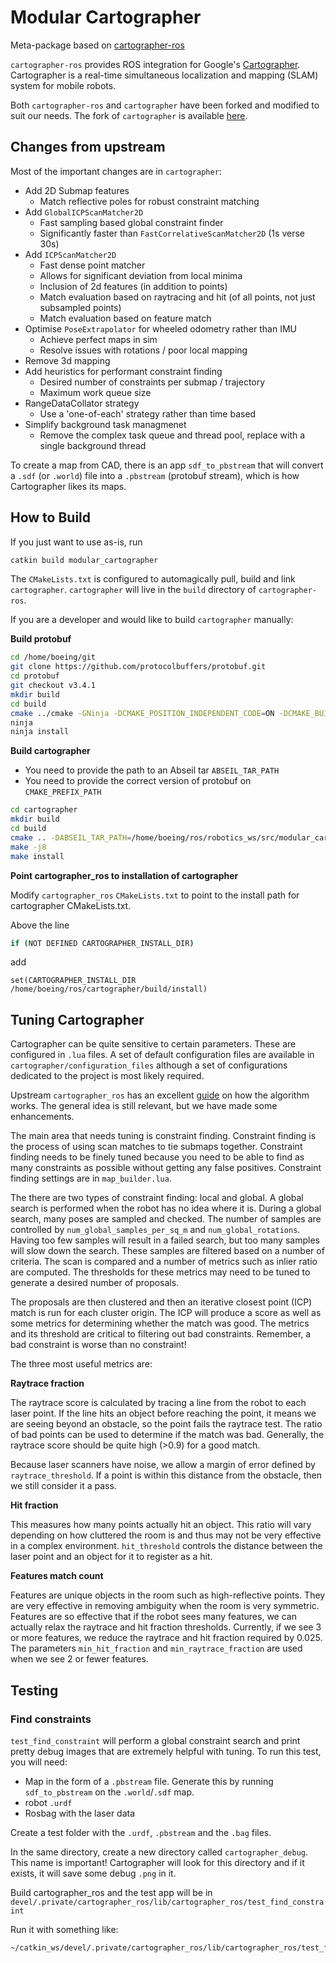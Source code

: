 # Modular Cartographer

Meta-package based on [cartographer-ros](https://google-cartographer-ros.readthedocs.io/en/latest/index.html)

`cartographer-ros` provides ROS integration for Google's [Cartographer](https://github.com/googlecartographer/cartographer).
Cartographer is a real-time simultaneous localization and mapping (SLAM) system for mobile robots.

Both `cartographer-ros` and `cartographer` have been forked and modified to suit our needs. The fork of `cartographer` is available [here](https://git.web.boeing.com/brta-robotics/cartographer).

## Changes from upstream

Most of the important changes are in `cartographer`:
- Add 2D Submap features
  - Match reflective poles for robust constraint matching
- Add `GlobalICPScanMatcher2D`
  - Fast sampling based global constraint finder
  - Significantly faster than `FastCorrelativeScanMatcher2D` (1s verse 30s)
- Add `ICPScanMatcher2D`
  - Fast dense point matcher
  - Allows for significant deviation from local minima
  - Inclusion of 2d features (in addition to points)
  - Match evaluation based on raytracing and hit (of all points, not just subsampled points)
  - Match evaluation based on feature match
- Optimise `PoseExtrapolator` for wheeled odometry rather than IMU
  - Achieve perfect maps in sim
  - Resolve issues with rotations / poor local mapping
- Remove 3d mapping
- Add heuristics for performant constraint finding
  - Desired number of constraints per submap / trajectory
  - Maximum work queue size
- RangeDataCollator strategy
  - Use a 'one-of-each' strategy rather than time based
- Simplify background task managmenet
  - Remove the complex task queue and thread pool, replace with a single background thread

To create a map from CAD, there is an app `sdf_to_pbstream` that will convert a `.sdf` (or `.world`) file
into a `.pbstream` (protobuf stream), which is how Cartographer likes its maps.

## How to Build

If you just want to use as-is, run
```bash
catkin build modular_cartographer
```

The `CMakeLists.txt` is configured to automagically pull, build and link `cartographer`.
`cartographer` will live in the `build` directory of `cartographer-ros`.

If you are a developer and would like to build `cartographer` manually:

**Build protobuf**
```bash
cd /home/boeing/git
git clone https://github.com/protocolbuffers/protobuf.git
cd protobuf
git checkout v3.4.1
mkdir build
cd build
cmake ../cmake -GNinja -DCMAKE_POSITION_INDEPENDENT_CODE=ON -DCMAKE_BUILD_TYPE=Release -Dprotobuf_BUILD_TESTS=OFF -DCMAKE_INSTALL_PREFIX=install
ninja
ninja install
```

**Build cartographer**
- You need to provide the path to an Abseil tar `ABSEIL_TAR_PATH`
- You need to provide the correct version of protobuf on `CMAKE_PREFIX_PATH`
```bash
cd cartographer
mkdir build
cd build
cmake .. -DABSEIL_TAR_PATH=/home/boeing/ros/robotics_ws/src/modular_cartographer/cartographer_ros/dependencies/abseil-cpp-7b46e1d31a6b08b1c6da2a13e7b151a20446fa07.tar.gz -DCMAKE_PREFIX_PATH=/home/boeing/git/protobuf/build/install -DCMAKE_INSTALL_PREFIX=install -DCMAKE_BUILD_TYPE=RelWithDebInfo -DBUILD_TESTS:BOOL=Off
make -j8
make install
```

**Point cartographer_ros to installation of cartographer**

Modify `cartographer_ros` `CMakeLists.txt` to point to the install path for cartographer
CMakeLists.txt.

Above the line
```bash
if (NOT DEFINED CARTOGRAPHER_INSTALL_DIR)
```
add
```
set(CARTOGRAPHER_INSTALL_DIR /home/boeing/ros/cartographer/build/install)
```

## Tuning Cartographer
Cartographer can be quite sensitive to certain parameters. These are configured in `.lua`
files. A set of default configuration files are available in `cartographer/configuration_files`
although a set of configurations dedicated to the project is most likely required.

Upstream `cartographer_ros` has an excellent [guide](https://google-cartographer-ros.readthedocs.io/en/latest/algo_walkthrough.html)
on how the algorithm works. The general idea is still relevant, but we have made some enhancements.

The main area that needs tuning is constraint finding. Constraint finding is the
process of using scan matches to tie submaps together. Constraint finding needs to be
finely tuned because you need to be able to find as many constraints as possible without
getting any false positives. Constraint finding settings are in `map_builder.lua`.

The there are two types of constraint finding: local and global. A global search is
performed when the robot has no idea where it is. During a global search, many poses are
sampled and checked. The number of samples are controlled by `num_global_samples_per_sq_m`
and `num_global_rotations`. Having too few samples will result in a failed search,
but too many samples will slow down the search.
These samples are filtered based on a number of criteria.
The scan is compared and a number of metrics such as inlier ratio
are computed. The thresholds for these metrics may need to be tuned to generate
a desired number of proposals.

The proposals are then clustered and then an iterative closest point (ICP) match is
run for each cluster origin. The ICP will produce a score as well as some metrics
for determining whether the match was good. The metrics and its threshold are critical
to filtering out bad constraints. Remember, a bad constraint is worse than no constraint!

The three most useful metrics are:

**Raytrace fraction**

The raytrace score is calculated by tracing a line from the robot to each laser point.
If the line hits an object before reaching the point, it means we are seeing beyond
an obstacle, so the point fails the raytrace test. The ratio of bad points can be used
to determine if the match was bad. Generally, the raytrace score should be quite high (>0.9)
for a good match.

Because laser scanners have noise, we allow a margin of error defined by
`raytrace_threshold`. If a point is within this distance from the obstacle, then
we still consider it a pass.

**Hit fraction**

This measures how many points actually hit an object. This ratio will
vary depending on how cluttered the room is and thus may not be very effective
in a complex environment. `hit_threshold` controls the distance between the laser
point and an object for it to register as a hit.

**Features match count**

Features are unique objects in the room such as high-reflective points.
They are very effective in removing ambiguity when the room is very
symmetric. Features are so effective that if the robot sees many features,
we can actually relax the raytrace and hit fraction thresholds.
Currently, if we see 3 or more features, we reduce the raytrace and hit
fraction required by 0.025. The parameters `min_hit_fraction` and
`min_raytrace_fraction` are used when we see 2 or fewer features.

## Testing
### Find constraints
`test_find_constraint` will perform a global constraint search and print pretty
debug images that are extremely helpful with tuning. To run this test, you will need:
- Map in the form of a `.pbstream` file. Generate this by running `sdf_to_pbstream` on the `.world`/`.sdf` map.
- robot `.urdf`
- Rosbag with the laser data

Create a test folder with the `.urdf`, `.pbstream` and the `.bag` files.

In the same directory, create a new directory called
`cartographer_debug`. This name is important! Cartographer will look for this directory
and if it exists, it will save some debug `.png` in it.

Build cartographer_ros and the test app will be in
`devel/.private/cartographer_ros/lib/cartographer_ros/test_find_constraint`

Run it with something like:
```bash
~/catkin_ws/devel/.private/cartographer_ros/lib/cartographer_ros/test_find_constraint --configuration_directory ~/your_project/cartographer_config --pbstream map.pbstream --urdf robot.urdf --rosbag test.bag
```
